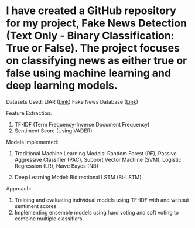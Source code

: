 # I have created a GitHub repository for my project, Fake News Detection (Text Only - Binary Classification: True or False). The project focuses on classifying news as either true or false using machine learning and deep learning models.

Datasets Used:
LIAR ([Link](https://sites.cs.ucsb.edu/~william/data/))
Fake News Database ([Link](https://zenodo.org/records/10354245))

Feature Extraction:
1) TF-IDF (Term Frequency-Inverse Document Frequency)
2) Sentiment Score (Using VADER)

Models Implemented:
1) Traditional Machine Learning Models:
Random Forest (RF),
Passive Aggressive Classifier (PAC),
Support Vector Machine (SVM),
Logistic Regression (LR),
Naïve Bayes (NB)

2) Deep Learning Model:
Bidirectional LSTM (Bi-LSTM)

Approach:
1) Training and evaluating individual models using TF-IDF with and without sentiment scores.
2) Implementing ensemble models using hard voting and soft voting to combine multiple classifiers.
